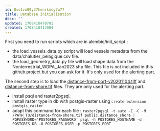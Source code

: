 ```yaml
---
id: 8vo1vo09y37hwnrkmcy7w77
title: Database initialisation
desc: ""
updated: 1708410470701
created: 1708410417004
---
```


First you need to run scripts which are in alembic/init_script :

- the load_vessels_data.py script will load vessels metadata from the data/chalutier_pelagique.csv file.
- the load_geometry_data.py file will load shape data from the Nonterrestrial_WDPA_Jan2023.shp file. This file is not included in this github project but you can ask for it. It's only used for the alerting part.

The second step is to load the [distance-from-port-v20201104.tiff](https://globalfishingwatch.org/data-download/datasets/public-distance-from-port-v1) and [distance-from-shore.tif](https://globalfishingwatch.org/data-download/datasets/public-distance-from-shore-v1) files. They are only used for the alerting part.

- install psql and raster2pgsql.
- install raster type in db with postgis-raster using `create extension postgis_raster`
- adapt this command for each file : `raster2pgsql -t auto -I -C -M /PATH_TO/distance-from-shore.tif public.distance_shore | PGPASSWORD='POSTGRES_PASSWORD' psql -h POSTGRES_HOSTNAME -d POSTGRES_DB -U POSTGRES_USER -p POSTGRES_PORT`
